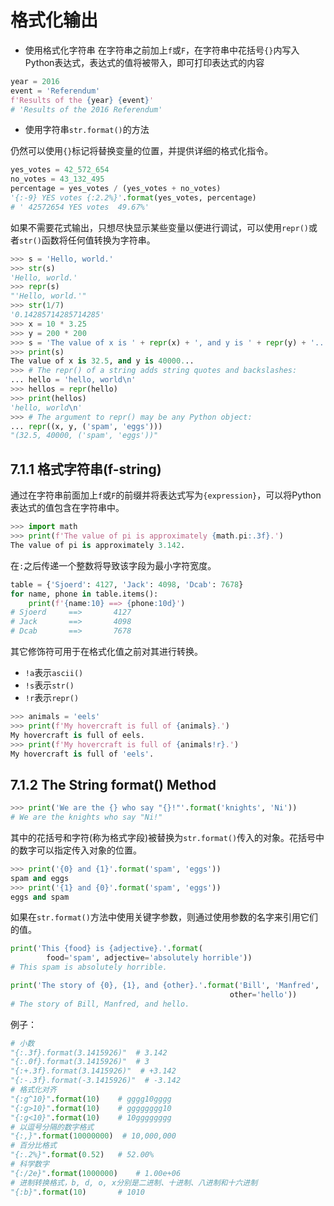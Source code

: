# 格式化输出

- 使用格式化字符串
在字符串之前加上`f`或`F`，在字符串中花括号`{}`内写入Python表达式，表达式的值将被带入，即可打印表达式的内容

```python
year = 2016
event = 'Referendum'
f'Results of the {year} {event}'
# 'Results of the 2016 Referendum'
```

- 使用字符串`str.format()`的方法

仍然可以使用`{}`标记将替换变量的位置，并提供详细的格式化指令。

```python
yes_votes = 42_572_654
no_votes = 43_132_495
percentage = yes_votes / (yes_votes + no_votes)
'{:-9} YES votes {:2.2%}'.format(yes_votes, percentage)
# ' 42572654 YES votes  49.67%'
```

如果不需要花式输出，只想尽快显示某些变量以便进行调试，可以使用`repr()`或者`str()`函数将任何值转换为字符串。

```python
>>> s = 'Hello, world.'
>>> str(s)
'Hello, world.'
>>> repr(s)
"'Hello, world.'"
>>> str(1/7)
'0.14285714285714285'
>>> x = 10 * 3.25
>>> y = 200 * 200
>>> s = 'The value of x is ' + repr(x) + ', and y is ' + repr(y) + '...'
>>> print(s)
The value of x is 32.5, and y is 40000...
>>> # The repr() of a string adds string quotes and backslashes:
... hello = 'hello, world\n'
>>> hellos = repr(hello)
>>> print(hellos)
'hello, world\n'
>>> # The argument to repr() may be any Python object:
... repr((x, y, ('spam', 'eggs')))
"(32.5, 40000, ('spam', 'eggs'))"
```

## 7.1.1 格式字符串(f-string)

通过在字符串前面加上`f`或`F`的前缀并将表达式写为`{expression}`，可以将Python表达式的值包含在字符串中。

```python
>>> import math
>>> print(f'The value of pi is approximately {math.pi:.3f}.')
The value of pi is approximately 3.142.
```

在`:`之后传递一个整数将导致该字段为最小字符宽度。

```python
table = {'Sjoerd': 4127, 'Jack': 4098, 'Dcab': 7678}
for name, phone in table.items():
    print(f'{name:10} ==> {phone:10d}')
# Sjoerd     ==>       4127
# Jack       ==>       4098
# Dcab       ==>       7678
```

其它修饰符可用于在格式化值之前对其进行转换。

- `!a`表示`ascii()`
- `!s`表示`str()`
- `!r`表示`repr()`

```python
>>> animals = 'eels'
>>> print(f'My hovercraft is full of {animals}.')
My hovercraft is full of eels.
>>> print(f'My hovercraft is full of {animals!r}.')
My hovercraft is full of 'eels'.
```

## 7.1.2 The String format() Method

```python
>>> print('We are the {} who say "{}!"'.format('knights', 'Ni'))
# We are the knights who say "Ni!"
```

其中的花括号和字符(称为格式字段)被替换为`str.format()`传入的对象。花括号中的数字可以指定传入对象的位置。

```python
>>> print('{0} and {1}'.format('spam', 'eggs'))
spam and eggs
>>> print('{1} and {0}'.format('spam', 'eggs'))
eggs and spam
```

如果在`str.format()`方法中使用关键字参数，则通过使用参数的名字来引用它们的值。

```python
print('This {food} is {adjective}.'.format(
        food='spam', adjective='absolutely horrible'))
# This spam is absolutely horrible.

print('The story of {0}, {1}, and {other}.'.format('Bill', 'Manfred',
                                                 other='hello'))
# The story of Bill, Manfred, and hello.
```

例子：

```python
# 小数
"{:.3f}.format(3.1415926)"  # 3.142
"{:.0f}.format(3.1415926)"  # 3
"{:+.3f}.format(3.1415926)"  # +3.142
"{:-.3f}.format(-3.1415926)"  # -3.142
# 格式化对齐
"{:g^10}".format(10)    # gggg10gggg
"{:g>10}".format(10)    # gggggggg10
"{:g<10}".format(10)    # 10gggggggg
# 以逗号分隔的数字格式
"{:,}".format(10000000)  # 10,000,000
# 百分比格式
"{:.2%}".format(0.52)   # 52.00%
# 科学数字
"{:/2e}".format(1000000)    # 1.00e+06
# 进制转换格式，b, d, o, x分别是二进制、十进制、八进制和十六进制
"{:b}".format(10)       # 1010
```
